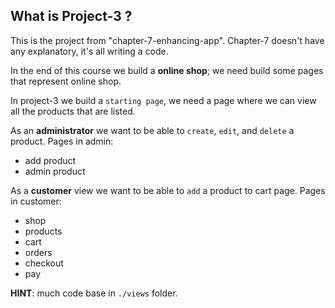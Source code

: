 ## What is Project-3 ?

This is the project from "chapter-7-enhancing-app". Chapter-7 doesn't have any
explanatory, it's all writing a code.

In the end of this course we build a **online shop**; we need build some pages
that represent online shop.

In project-3 we build a `starting page`, we need a page where we can view all
the products that are listed.

As an **administrator** we want to be able to `create`, `edit`, and `delete`
a product. Pages in admin:
- add product
- admin product

As a **customer** view we want to be able to `add` a product to cart page. Pages
in customer:
- shop
- products
- cart
- orders
- checkout
- pay

**HINT**: much code base in `./views` folder.
